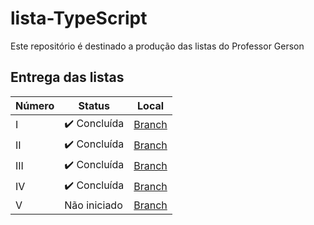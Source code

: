 # lista-TypeScript
Este repositório é destinado a produção das listas do Professor Gerson


## Entrega das listas
|Número|Status|Local|
|------|------|-----|
|I|✔️ Concluída|[Branch](https://github.com/joao-eduardo17/lista-TypeScript/tree/atv-I)|
|II|✔️ Concluída|[Branch](https://github.com/joao-eduardo17/lista-TypeScript/tree/atv-II)|
|III|✔️ Concluída|[Branch](https://github.com/joao-eduardo17/lista-TypeScript/tree/atv-III)|
|IV|✔️ Concluída|[Branch](https://github.com/joao-eduardo17/lista-TypeScript/tree/atv-IV)|
|V|Não iniciado|[Branch](https://github.com/joao-eduardo17/lista-TypeScript/tree/atv-V)|







